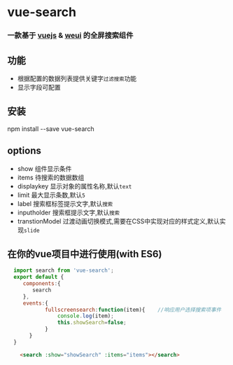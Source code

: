 # vue-search
### 一款基于 [vuejs](http://vuejs.org/) & [weui](http://weui.io/) 的全屏搜索组件


## 功能
* 根据配置的数据列表提供关键字`过滤搜索`功能
* 显示字段可配置


## 安装
npm install --save vue-search

## options
* show  组件显示条件
* items 待搜索的数据数组
* displaykey  显示对象的属性名称,默认`text`
* limit 最大显示条数,默认`5`
* label 搜索框标签提示文字,默认`搜索`
* inputholder 搜索框提示文字,默认`搜索`
* transtionModel 过渡动画切换模式,需要在CSS中实现对应的样式定义,默认实现`slide`

## 在你的vue项目中进行使用(with ES6)
```javascript
  import search from 'vue-search';
  export default {
     components:{
       	search
     },
     events:{
        	fullscreensearch:function(item){    //响应用户选择搜索项事件
        		console.log(item);
        		this.showSearch=false;
        	}
       }
  }
```

```html
    <search :show="showSearch" :items="items"></search>
```

